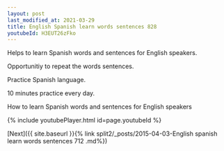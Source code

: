```yaml
---
layout: post
last_modified_at: 2021-03-29
title: English Spanish learn words sentences 828 
youtubeId: H3EUT26zFko
---
```

 
 
Helps to learn Spanish words and sentences for English speakers.

Opportunitiy to repeat the words sentences. 

Practice Spanish language. 
 
10 minutes practice every day. 
 
How to learn Spanish words and sentences for English speakers 
 
{% include youtubePlayer.html id=page.youtubeId %}
 
 
[Next]({{ site.baseurl }}{% link  split2/_posts/2015-04-03-English spanish learn words sentences 712 .md%})
 
